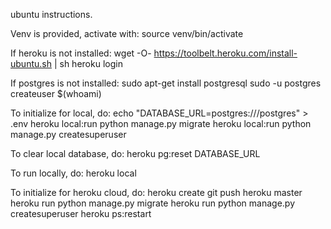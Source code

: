 ubuntu instructions.

Venv is provided, activate with:
    source venv/bin/activate

If heroku is not installed:
    wget -O- https://toolbelt.heroku.com/install-ubuntu.sh | sh
    heroku login
    
If postgres is not installed:
    sudo apt-get install postgresql
    sudo -u postgres createuser $(whoami)
    
To initialize for local, do:
    echo "DATABASE_URL=postgres:///postgres" > .env
    heroku local:run python manage.py migrate
    heroku local:run python manage.py createsuperuser
    
To clear local database, do:
    heroku pg:reset DATABASE_URL

To run locally, do:
    heroku local
    
To initialize for heroku cloud, do:
    heroku create
    git push heroku master
    heroku run python manage.py migrate
    heroku run python manage.py createsuperuser
    heroku ps:restart
    